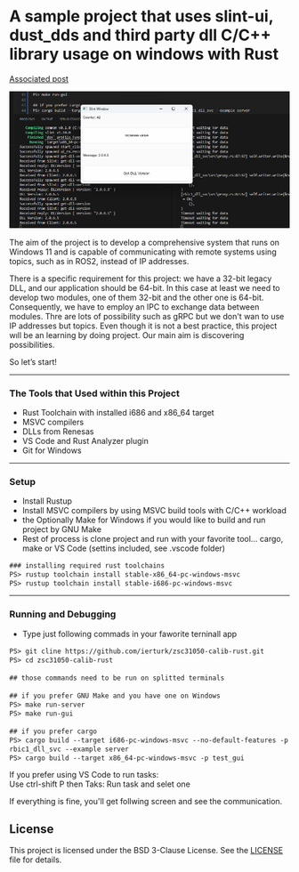 # A sample project that uses slint-ui, dust_dds and third party dll C/C++ library usage on windows with Rust

[Associated post](https://erturk.me/projects/zsc31050-calib-rust/)
    
![The app](docs/images/zsc31050-calib-rust.png)   
   
The aim of the project is to develop a comprehensive system that runs on Windows 11 and is capable of communicating with remote systems using topics, such as in ROS2, instead of IP addresses.

There is a specific requirement for this project: we have a 32-bit legacy DLL, and our application should be 64-bit. In this case at least we need to develop two modules, one of them 32-bit and the other one is 64-bit. Consequently, we have to employ an IPC to exchange data between modules. Thre are lots of possibility such as gRPC but we don't wan to use IP addresses but topics. Even though it is not a best practice, this project wıll be an learning by doing project. Our main aim is discovering possibilities.   

So let’s start!
___
### The Tools that Used within this Project
- Rust Toolchain with installed i686 and x86_64 target
- MSVC compilers
- DLLs from Renesas
- VS Code and Rust Analyzer plugin
- Git for Windows

___
### Setup
- Install Rustup
- Install MSVC compilers by using MSVC build tools with C/C++ workload
- the Optionally Make for Windows if you would like to build and run project by GNU Make
- Rest of process is clone project and run with your favorite tool... cargo, make or VS Code (settins included, see .vscode folder)
```
### installing required rust toolchains
PS> rustup toolchain install stable-x86_64-pc-windows-msvc
PS> rustup toolchain install stable-i686-pc-windows-msvc
```
___
### Running and Debugging
- Type just following commads in your faworite terninall app

```
PS> git cline https://github.com/ierturk/zsc31050-calib-rust.git
PS> cd zsc31050-calib-rust

## those commands need to be run on splitted terminals

## if you prefer GNU Make and you have one on Windows
PS> make run-server
PS> make run-gui

## if you prefer cargo
PS> cargo build --target i686-pc-windows-msvc --no-default-features -p rbic1_dll_svc --example server
PS> cargo build --target x86_64-pc-windows-msvc -p test_gui
```

If you prefer using VS Code to run tasks:   
Use ctrl-shift P then Taks: Run task and selet one

If everything is fine, you'll get follwing screen and see the communication.

## License

This project is licensed under the BSD 3-Clause License. See the [LICENSE](./LICENSE) file for details.

